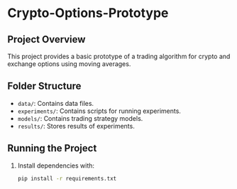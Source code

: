 # Crypto-Options-Prototype

## Project Overview
This project provides a basic prototype of a trading algorithm for crypto and exchange options using moving averages.

## Folder Structure
- `data/`: Contains data files.
- `experiments/`: Contains scripts for running experiments.
- `models/`: Contains trading strategy models.
- `results/`: Stores results of experiments.

## Running the Project
1. Install dependencies with:
   ```bash
   pip install -r requirements.txt